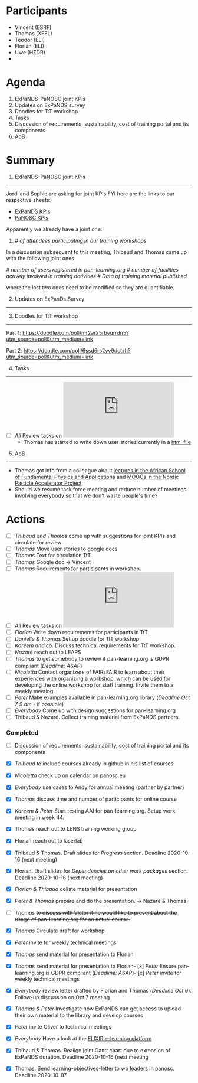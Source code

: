 
Participants
============

* Vincent (ESRF)
* Thomas (XFEL)
* Teodor (ELI)
* Florian (ELI)
* Uwe (HZDR)
* 


Agenda
======
1. ExPaNDS-PaNOSC joint KPIs
1. Updates on ExPaNDS survey
1. Doodles for TtT workshop
1. Tasks
1. Discussion of requirements, sustainability, cost of training portal and its components
1. AoB


Summary
=======

1. ExPaNDS-PaNOSC joint KPIs
----------------------------
Jordi and Sophie are asking for joint KPIs
FYI here are the links to our respective sheets:

* [ExPaNDS KPIs](https://tinyurl.com/ExPaNDS-KPIs)
* [PaNOSC KPIs](https://tinyurl.com/PaNOSC-KPIs)

Apparently we already have a joint one: 

1. _# of attendees participating in our training workshops_

In a discussion subsequent to this meeting, Thibaud and Thomas came up with the following joint ones

_# number of users registered in pan-learning.org_
_# number of facilities actively involved in training activities_
_# Data of training material published_

where the last two ones need to be modified so they are quantifiable.

2. Updates on ExPanDs Survey
----------------------------

3. Doodles for TtT workshop
---------------------------

Part 1: https://doodle.com/poll/mr2ar25rbyqrrdn5?utm_source=poll&utm_medium=link

Part 2: https://doodle.com/poll/6ssd6rs2yv9dctzh?utm_source=poll&utm_medium=link


4. Tasks
--------
- [ ] *All* Review tasks on ![mind map](https://github.com/panosc-eu/panosc/blob/master/Work%20Packages/WP8%20User%20Training/MeetingMinutes/snippets/Requirements.pdf)
   * Thomas has started to write down user stories currently in a [html file](https://github.com/panosc-eu/panosc/blob/master/Work%20Packages/WP8%20User%20Training/Documents/user_stories.html)
   
5. AoB
------
* Thomas got info from a colleague about [lectures in the African School of Fundamental Physics and Applications](https://www.africanschoolofphysics.org/asp-online-lecture-series/) and [MOOCs in the Nordic Particle Accelerator Project](https://npap.eu/mooc)
* Should we resume task force meeting and reduce number of meetings involving everybody so that we don't waste people's time?



Actions
=======

- [ ] *Thibaud and Thomas* come up with suggestions for joint KPIs and circulate for review
- [ ] *Thomas* Move user stories to google docs
- [ ] *Thomas* Text for circulation TtT
- [ ] *Thomas* Google doc -> Vincent
- [ ] *Thomas* Requirements for participants in workshop.
- [ ] *All* Review tasks on ![mind map](https://github.com/panosc-eu/panosc/blob/master/Work%20Packages/WP8%20User%20Training/MeetingMinutes/snippets/Requirements.pdf)
- [ ] *Florian* Write down requirements for participants in TtT.
- [ ] *Danielle & Thomas* Set up doodle for TtT workshop
- [ ] *Kareem and co.* Discuss technical requirements for TtT workshop. 
- [ ] *Nazaré* reach out to LEAPS 
- [ ] *Thomas* to get somebody to review if pan-learning.org is GDPR compliant (*Deadline: ASAP*)
- [ ] *Nicoletta* Contact organizers of FAIRsFAIR to learn about their experiences with organizing a workshop, which can be used for developing the online workshop for staff training. Invite them to a weekly meeting. 
- [ ] *Peter* Make examples available in pan-learning.org library (*Deadline Oct 7 9 am* - if possible)
- [ ] *Everybody* Come up with design suggestions for pan-learning.org
- [ ] Thibaud & Nazaré. Collect training material from ExPaNDS partners. 

### Completed
- [ ] Discussion of requirements, sustainability, cost of training portal and its components
- [x] *Thibaud* to include courses already in github in his list of courses
- [x] *Nicoletta* check up on calendar on panosc.eu
- [x] *Everybody* use cases to Andy for annual meeting (partner by partner)
- [x] *Thomas* discuss time and number of participants for online course
- [x] *Kareem & Peter* Start testing AAI for pan-learning.org. Setup work meeting in week 44.
- [x] Thomas reach out to LENS training working group
- [x] Florian reach out to laserlab
- [x] Thibaud & Thomas. Draft slides for *Progress* section. Deadline 2020-10-16 (next meeting)
- [x] Florian. Draft slides for *Dependencies on other work packages* section. Deadline 2020-10-16 (next meeting)
- [x] *Florian & Thibaud* collate material for presentation
- [x] *Peter & Thomas* prepare and do the presentation. -> Nazaré & Thomas
- [ ] *Thomas* ~~to discuss with Victor if he would like to present about the usage of pan-learning.org for an actual course.~~
- [x] *Thomas* Circulate draft for workshop
- [x] *Peter* invite for weekly technical meetings
- [x] *Thomas* send material for presentation to Florian
- [x] *Thomas* send material for presentation to Florian- [x] *Peter* Ensure pan-learning.org is GDPR compliant (*Deadline: ASAP*)- [x] *Peter* invite for weekly technical meetings
- [x] *Everybody* review letter drafted by Florian and Thomas (*Deadline Oct 6*). Follow-up discussion on Oct 7 meeting
- [x] *Thomas & Peter* Investigate how ExPaNDS can get access to upload their own material to the library and develop courses
- [x] *Peter* invite Oliver to technical meetings
- [x] *Everybody* Have a look at the [ELIXIR e-learning platform](https://elixir.mf.uni-lj.si)
- [x] Thibaud & Thomas. Realign joint Gantt chart due to extension of ExPaNDS duration. Deadline 2020-10-16 (next meeting
- [x] Thomas. Send learning-objectives-letter to wp leaders in panosc. Deadline 2020-10-07



















